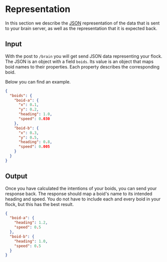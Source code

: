 # Representation
In this section we describe the [JSON](https://www.json.org/) representation of
the data that is sent to your brain server, as well as the representation that it
is expected back.

## Input
With the post to `/brain` you will get send JSON data representing your flock.
The JSON is an object with a field `boids`. Its value is an object that maps 
boid names to their properties. Each property describes the corresponding boid.

Below you can find an example.

```JSON
{
  "boids": {
    "boid-a": {
      "x": 0.1,
      "y": 0.2,
      "heading": 1.0,
      "speed": 0.030
    },
    "boid-b": {
      "x": 0.3,
      "y": 0.5,
      "heading": 0.8,
      "speed": 0.005
    }
  }
}
```

## Output
Once you have calculated the intentions of your boids, you can send your response
back. The response should map a boid's name to its intended heading and speed. You do
not have to include each and every boid in your flock, but this has the best result.

```JSON
{
  "boid-a": {
    "heading": 1.2,
    "speed": 0.5
  },
  "boid-b": {
    "heading": 1.0,
    "speed": 0.5
  }
}
```

